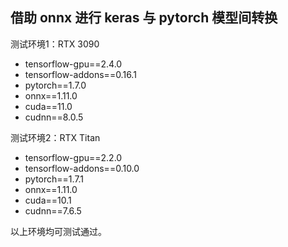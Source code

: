 ## 借助 onnx 进行 keras 与 pytorch 模型间转换

测试环境1：RTX 3090
- tensorflow-gpu==2.4.0
- tensorflow-addons==0.16.1
- pytorch==1.7.0
- onnx==1.11.0
- cuda==11.0
- cudnn==8.0.5

测试环境2：RTX Titan
- tensorflow-gpu==2.2.0
- tensorflow-addons==0.10.0
- pytorch==1.7.1
- onnx==1.11.0
- cuda==10.1
- cudnn==7.6.5

以上环境均可测试通过。
